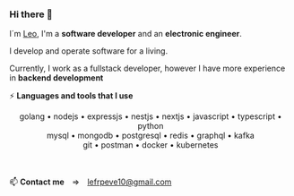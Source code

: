 <h3>Hi there 👋</h3>

I´m <a href="https://www.linkedin.com/in/leonardofrancopereyravelarde/">Leo</a>, I'm a **software developer** and an **electronic engineer**.

I develop and operate software for a living.

Currently, I work as a fullstack developer, however I have more experience in **backend development**

⚡  **Languages and tools that I use**

<div align="center">golang • nodejs • expressjs • nestjs • nextjs • javascript • typescript • python</div>
<div align="center">mysql • mongodb • postgresql • redis • graphql • kafka</div>
<div align="center">git • postman • docker • kubernetes</div>

<br>
<br>

📫 **Contact me**&emsp;=>&emsp;lefrpeve10@gmail.com
